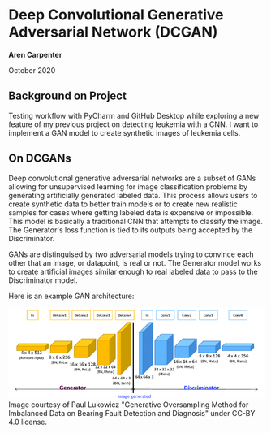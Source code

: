 # Deep Convolutional Generative Adversarial Network (DCGAN)

**Aren Carpenter**

October 2020

## Background on Project

Testing workflow with PyCharm and GitHub Desktop while exploring a new feature of my previous project on detecting leukemia with a CNN. I want to implement a GAN model to create synthetic images of leukemia cells.

## On DCGANs

Deep convolutional generative adversarial networks are a subset of GANs allowing for unsupervised learning for image classification problems by generating artificially generated labeled data. This process allows users to create synthetic data to better train models or to create new realistic samples for cases where getting labeled data is expensive or impossible. This model is basically a traditional CNN that attempts to classify the image. The Generator's loss function is tied to its outputs being accepted by the Discriminator.

GANs are distinguised by two adversarial models trying to convince each other that an image, or datapoint, is real or not. The Generator model works to create artificial images similar enough to real labeled data to pass to the Discriminator model. 

Here is an example GAN architecture:

![](Images/DCGAN%20Architecture.png)
Image courtesy of Paul Lukowicz "Generative Oversampling Method for Imbalanced Data on Bearing Fault Detection and Diagnosis" under CC-BY 4.0 license.
